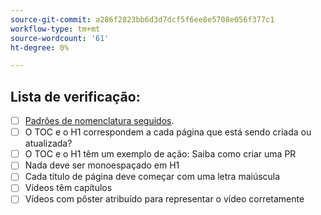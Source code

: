 ```yaml
---
source-git-commit: a286f2823bb6d3d7dcf5f6ee8e5708e056f377c1
workflow-type: tm+mt
source-wordcount: '61'
ht-degree: 0%

---
```

## Lista de verificação:

<!--- Go over all the following points, and put an `x` in all the boxes that apply. -->
<!--- If you're unsure about any of these, don't hesitate to ask. We're here to help! -->

- [ ] [Padrões de nomenclatura seguidos]([https://opensource.adobe.com/cla.html](https://wiki.corp.adobe.com/display/DMSArchitecture/Naming+Standards)).
- [ ] O TOC e o H1 correspondem a cada página que está sendo criada ou atualizada?
- [ ] O TOC e o H1 têm um exemplo de ação: Saiba como criar uma PR
- [ ] Nada deve ser monoespaçado em H1
- [ ] Cada título de página deve começar com uma letra maiúscula
- [ ] Vídeos têm capítulos
- [ ] Vídeos com pôster atribuído para representar o vídeo corretamente
